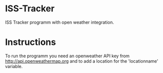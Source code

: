 # ISS-Tracker
ISS Tracker programm with open weather integration.

# Instructions
To run the programm you need an openweather API key from http://api.openweathermap.org and to add a location for the 'locationname' variable.

